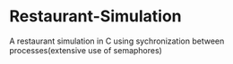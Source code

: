 # Restaurant-Simulation
A restaurant simulation in C using sychronization between processes(extensive use of semaphores)
